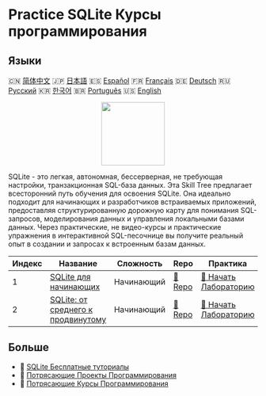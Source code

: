 # Practice SQLite Курсы программирования

## Языки

🇨🇳 [简体中文](README_zh.md) 🇯🇵 [日本語](README_ja.md) 🇪🇸 [Español](README_es.md) 🇫🇷 [Français](README_fr.md) 🇩🇪 [Deutsch](README_de.md) 🇷🇺 [Русский](README_ru.md) 🇰🇷 [한국어](README_ko.md) 🇧🇷 [Português](README_pt.md) 🇺🇸 [English](README.md) 

<div align="center">
<img width="128px" src="https://file.labex.io/path/yNOqpRQSmPL4.png">
</div>

SQLite - это легкая, автономная, бессерверная, не требующая настройки, транзакционная SQL-база данных. Эта Skill Tree предлагает всесторонний путь обучения для освоения SQLite. Она идеально подходит для начинающих и разработчиков встраиваемых приложений, предоставляя структурированную дорожную карту для понимания SQL-запросов, моделирования данных и управления локальными базами данных. Через практические, не видео-курсы и практические упражнения в интерактивной SQL-песочнице вы получите реальный опыт в создании и запросах к встроенным базам данных.

|   Индекс | Название                                                                                          | Сложность   | Repo                                                                     | Практика                                                                             |
|----------|---------------------------------------------------------------------------------------------------|-------------|--------------------------------------------------------------------------|--------------------------------------------------------------------------------------|
|        1 | [SQLite для начинающих](https://labex.io/ru/courses/sqlite-for-beginners)                         | Начинающий  | [🔗 Repo](https://github.com/labex-labs/sqlite-for-beginners)            | [🚀 Начать Лабораторию](https://labex.io/ru/courses/sqlite-for-beginners)            |
|        2 | [SQLite: от среднего к продвинутому](https://labex.io/ru/courses/sqlite-intermediate-to-advanced) | Начинающий  | [🔗 Repo](https://github.com/labex-labs/sqlite-intermediate-to-advanced) | [🚀 Начать Лабораторию](https://labex.io/ru/courses/sqlite-intermediate-to-advanced) |

## Больше

- 🔗 [SQLite Бесплатные туториалы](https://github.com/labex-labs/sqlite-free-tutorials)
- 🔗 [Потрясающие Проекты Программирования](https://github.com/labex-labs/awesome-programming-projects)
- 🔗 [Потрясающие Курсы Программирования](https://github.com/labex-labs/awesome-programming-courses)

